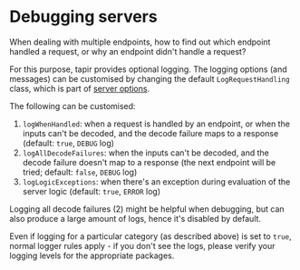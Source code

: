 # Debugging servers

When dealing with multiple endpoints, how to find out which endpoint handled a request, or why an endpoint didn't
handle a request?

For this purpose, tapir provides optional logging. The logging options (and messages) can be customised by changing
the default `LogRequestHandling` class, which is part of [server options](options.html).

The following can be customised:

1. `logWhenHandled`: when a request is handled by an endpoint, or when the inputs can't be decoded, and the decode 
   failure maps to a response (default: `true`, `DEBUG` log)
2. `logAllDecodeFailures`: when the inputs can't be decoded, and the decode failure doesn't map to a response (the next 
   endpoint will be tried; default: `false`, `DEBUG` log)
3. `logLogicExceptions`: when there's an exception during evaluation of the server logic  (default: `true`, `ERROR` log)

Logging all decode failures (2) might be helpful when debugging, but can also produce a large amount of logs, hence
it's disabled by default.

Even if logging for a particular category (as described above) is set to `true`, normal logger rules apply - if you 
don't see the logs, please verify your logging levels for the appropriate packages.
